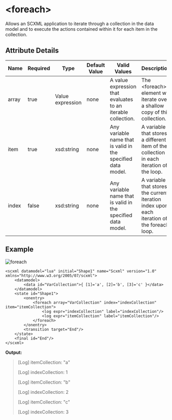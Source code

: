 # \<foreach\>
Allows an SCXML application to iterate through a collection in the data model and to execute the actions contained within it for each item in the collection.

## Attribute Details
Name	|Required	|Type	|Default Value	|Valid Values	|Description|
---|---|---|---|---|---|
array	|true		|Value expression	|none	|A value expression that evaluates to an iterable collection.	|The \<foreach\> element will iterate over a shallow copy of this collection.
item	|true		|xsd:string	|none	|Any variable name that is valid in the specified data model.	|A variable that stores a different item of the collection in each iteration of the loop.
index	|false		|xsd:string	|none	|Any variable name that is valid in the specified data model.	|A variable that stores the current iteration index upon each iteration of the foreach loop.

## Example
![foreach](https://user-images.githubusercontent.com/18611095/28258527-57452600-6ada-11e7-9102-8260dbaecb19.png)

```
<scxml datamodel="lua" initial="Shape1" name="Scxml" version="1.0" xmlns="http://www.w3.org/2005/07/scxml">
	<datamodel>
		<data id="VarCollection">{ [1]='a', [2]='b', [3]='c' }</data>
	</datamodel>
	<state id="Shape1">
		<onentry>
			<foreach array="VarCollection" index="indexCollection" item="itemCollection">
				<log expr="indexCollection" label="indexCollection"/>
				<log expr="itemCollection" label="itemCollection"/>
			</foreach>
		</onentry>
		<transition target="End"/>
	</state>
	<final id="End"/>
</scxml>
```

**Output:**
>[Log] itemCollection: "a"
>
>[Log] indexCollection: 1
>
>[Log] itemCollection: "b"
>
>[Log] indexCollection: 2
>
>[Log] itemCollection: "c"
>
>[Log] indexCollection: 3
